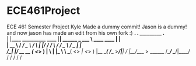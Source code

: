 # ECE461Project
ECE 461 Semester Project
Kyle Made a dummy commit!
Jason is a dummy!
and now jason has made an edit from his own fork :)
     ____.                            .__         _________               .__   
    |    |____    __________   ____   |__| ______ \_   ___ \  ____   ____ |  |  
    |    \__  \  /  ___/  _ \ /    \  |  |/  ___/ /    \  \/ /  _ \ /  _ \|  |  
/\__|    |/ __ \_\___ (  <_> )   |  \ |  |\___ \  \     \___(  <_> |  <_> )  |__
\________(____  /____  >____/|___|  / |__/____  >  \______  /\____/ \____/|____/
              \/     \/           \/          \/          \/                    

